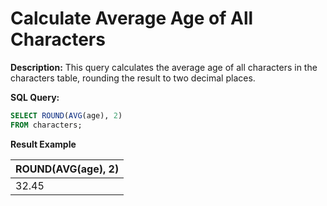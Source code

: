 # Calculate Average Age of All Characters

**Description:**
This query calculates the average age of all characters in the characters table, rounding the result to two decimal places.

**SQL Query:**

```sql
SELECT ROUND(AVG(age), 2) 
FROM characters;
  ```

**Result Example**

| ROUND(AVG(age), 2)|
|-------------------|
|       32.45       |



